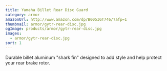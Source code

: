 ```yaml
---
title: Yamaha Billet Rear Disc Guard
category: armor
amazonUrl: http://www.amazon.com/dp/B005IGT746/?afp=1
thumbnail: armor/gytr-rear-disc.jpg
ogImage: products/armor/gytr-rear-disc.jpg
images:
  - armor/gytr-rear-disc.jpg
sort: 1 
---
```


Durable billet aluminum "shark fin" designed to add style and help protect your rear brake rotor.

